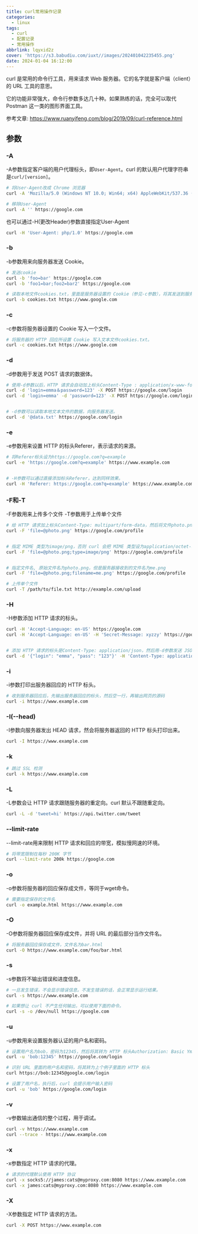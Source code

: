 ```yaml
---
title: curl常用操作记录
categories:
  - linux
tags:
  - curl
  - 配置记录
  - 常用操作
abbrlink: lqyxid2z
cover: 'https://s3.babudiu.com/iuxt//images/202401042235455.png'
date: 2024-01-04 16:12:00
---
```


curl 是常用的命令行工具，用来请求 Web 服务器。它的名字就是客户端（client）的 URL 工具的意思。

它的功能非常强大，命令行参数多达几十种。如果熟练的话，完全可以取代 Postman 这一类的图形界面工具。

参考文章: <https://www.ruanyifeng.com/blog/2019/09/curl-reference.html>


## 参数
### -A

-A参数指定客户端的用户代理标头，即`User-Agent`。curl 的默认用户代理字符串是`curl/[version]`。

```bash
# 将User-Agent改成 Chrome 浏览器
curl -A 'Mozilla/5.0 (Windows NT 10.0; Win64; x64) AppleWebKit/537.36 (KHTML, like Gecko) Chrome/76.0.3809.100 Safari/537.36' https://google.com

# 移除User-Agent
curl -A '' https://google.com
```


也可以通过-H(更改Header)参数直接指定User-Agent

```bash
curl -H 'User-Agent: php/1.0' https://google.com
```

### -b
-b参数用来向服务器发送 Cookie。

```bash
# 发送cookie
curl -b 'foo=bar' https://google.com
curl -b 'foo1=bar;foo2=bar2' https://google.com

# 读取本地文件cookies.txt，里面是服务器设置的 Cookie（参见-c参数），将其发送到服务器。
curl -b cookies.txt https://www.google.com
```

### -c
-c参数将服务器设置的 Cookie 写入一个文件。

```bash
# 将服务器的 HTTP 回应所设置 Cookie 写入文本文件cookies.txt。
curl -c cookies.txt https://www.google.com
```

### -d
-d参数用于发送 POST 请求的数据体。

```bash
# 使用-d参数以后，HTTP 请求会自动加上标头Content-Type : application/x-www-form-urlencoded。并且会自动将请求转为 POST 方法，因此可以省略-X POST。
curl -d 'login=emma＆password=123' -X POST https://google.com/login
curl -d 'login=emma' -d 'password=123' -X POST https://google.com/login


# -d参数可以读取本地文本文件的数据，向服务器发送。
curl -d '@data.txt' https://google.com/login
```


### -e
-e参数用来设置 HTTP 的标头Referer，表示请求的来源。

```bash
# 将Referer标头设为https://google.com?q=example
curl -e 'https://google.com?q=example' https://www.example.com


# -H参数可以通过直接添加标头Referer，达到同样效果。
curl -H 'Referer: https://google.com?q=example' https://www.example.com
```

### -F和-T
-F参数用来上传多个文件
-T参数用于上传单个文件
```bash
# 给 HTTP 请求加上标头Content-Type: multipart/form-data，然后将文件photo.png作为file字段上传
curl -F 'file=@photo.png' https://google.com/profile


# 指定 MIME 类型为image/png，否则 curl 会把 MIME 类型设为application/octet-stream
curl -F 'file=@photo.png;type=image/png' https://google.com/profile


# 指定文件名, 原始文件名为photo.png，但是服务器接收到的文件名为me.png
curl -F 'file=@photo.png;filename=me.png' https://google.com/profile

# 上传单个文件
curl -T /path/to/file.txt http://example.com/upload
```

### -H
-H参数添加 HTTP 请求的标头。
```bash
curl -H 'Accept-Language: en-US' https://google.com
curl -H 'Accept-Language: en-US' -H 'Secret-Message: xyzzy' https://google.com


# 添加 HTTP 请求的标头是Content-Type: application/json，然后用-d参数发送 JSON 数据。
curl -d '{"login": "emma", "pass": "123"}' -H 'Content-Type: application/json' https://google.com/login
```


### -i
-i参数打印出服务器回应的 HTTP 标头。

```bash
# 收到服务器回应后，先输出服务器回应的标头，然后空一行，再输出网页的源码
curl -i https://www.example.com
```

### -I(--head)
-I参数向服务器发出 HEAD 请求，然会将服务器返回的 HTTP 标头打印出来。

```bash
curl -I https://www.example.com
```

### -k

```bash
# 跳过 SSL 检测
curl -k https://www.example.com
```

### -L
-L参数会让 HTTP 请求跟随服务器的重定向。curl 默认不跟随重定向。

```bash
curl -L -d 'tweet=hi' https://api.twitter.com/tweet
```
### --limit-rate
--limit-rate用来限制 HTTP 请求和回应的带宽，模拟慢网速的环境。

```bash
# 将带宽限制在每秒 200K 字节
curl --limit-rate 200k https://google.com
```

### -o
-o参数将服务器的回应保存成文件，等同于wget命令。

```bash
# 需要指定保存的文件名
curl -o example.html https://www.example.com
```

### -O
-O参数将服务器回应保存成文件，并将 URL 的最后部分当作文件名。

```bash
# 将服务器回应保存成文件，文件名为bar.html
curl -O https://www.example.com/foo/bar.html
```

### -s
-s参数将不输出错误和进度信息。

```bash
# 一旦发生错误，不会显示错误信息。不发生错误的话，会正常显示运行结果。
curl -s https://www.example.com

# 如果想让 curl 不产生任何输出，可以使用下面的命令。
curl -s -o /dev/null https://google.com
```

### -u
-u参数用来设置服务器认证的用户名和密码。

```bash
# 设置用户名为bob，密码为12345，然后将其转为 HTTP 标头Authorization: Basic Ym9iOjEyMzQ1
curl -u 'bob:12345' https://google.com/login

# 识别 URL 里面的用户名和密码，将其转为上个例子里面的 HTTP 标头
curl https://bob:12345@google.com/login

# 设置了用户名，执行后，curl 会提示用户输入密码
curl -u 'bob' https://google.com/login
```

### -v
-v参数输出通信的整个过程，用于调试。

```bash
curl -v https://www.example.com
curl --trace - https://www.example.com
```

### -x
-x参数指定 HTTP 请求的代理。

```bash
# 请求的代理默认使用 HTTP 协议
curl -x socks5://james:cats@myproxy.com:8080 https://www.example.com
curl -x james:cats@myproxy.com:8080 https://www.example.com
```

### -X
-X参数指定 HTTP 请求的方法。

```bash
curl -X POST https://www.example.com
```

